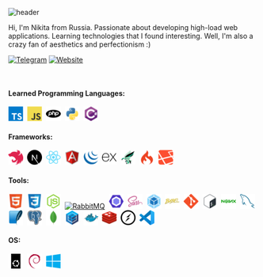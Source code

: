 ![header](https://capsule-render.vercel.app/api?type=waving&color=gradient&height=228&section=header&text=console.log(%27Hello%20World!%27)&fontSize=26&animation=fadeIn&fontAlignY=31&fontAlign=45&desc=Im%20glad%20to%20welcome%20you,%20${username}&descAlignY=42&descAlign=56)

Hi, I'm Nikita from Russia. Passionate about developing high-load web applications. Learning technologies that I found interesting. Well, I'm also a crazy fan of aesthetics and perfectionism :)

[![Telegram](https://img.shields.io/badge/Telegram-blue?style=flat-square&logo=Telegram)](https://t.me/destykarpov) [![Website](https://img.shields.io/badge/Website-ED760E?style=flat-square&logo=About.me)](https://destyk.github.io)

<br />

#### Learned Programming Languages:
<div>
    <a href="https://www.typescriptlang.org/" target="_blank"><img src="https://github.com/devicons/devicon/blob/master/icons/typescript/typescript-original.svg" title="Typescript" alt="Typescript" width="30" height="30" /></a>&nbsp
    <a href="https://www.javascript.com/" target="_blank"><img src="https://github.com/devicons/devicon/blob/master/icons/javascript/javascript-original.svg" title="Javascript" alt="Javascript" width="30" height="30" /></a>&nbsp
    <a href="https://www.php.net/" target="_blank"><img src="https://github.com/devicons/devicon/blob/master/icons/php/php-plain.svg" title="PHP" alt="PHP" width="30" height="30" /></a>&nbsp
    <a href="https://www.python.org/" target="_blank"><img src="https://github.com/devicons/devicon/blob/master/icons/python/python-original.svg" title="PHP" alt="PHP" width="30" height="30" /></a>&nbsp
    <a href="https://dotnet.microsoft.com/en-us/languages/csharp" target="_blank"><img src="https://github.com/devicons/devicon/blob/master/icons/csharp/csharp-original.svg" title="PHP" alt="PHP" width="30" height="30" /></a>&nbsp
</div>

#### Frameworks:
<div>
    <a href="https://nestjs.com/" target="_blank"><img src="https://github.com/devicons/devicon/blob/master/icons/nestjs/nestjs-plain.svg" title="Nest TS/JS" alt="Nest TS/JS" width="30" height="30" /></a>&nbsp
    <a href="https://nextjs.org/" target="_blank"><img src="https://github.com/devicons/devicon/blob/master/icons/nextjs/nextjs-original.svg" title="Next TS/JS" alt="Next TS/JS" width="30" height="30" /></a>&nbsp
    <a href="https://reactjs.org/" target="_blank"><img src="https://github.com/devicons/devicon/blob/master/icons/react/react-original.svg" title="React TS/JS" alt="React TS/JS" width="30" height="30" /></a>&nbsp
    <a href="https://angular.io/" target="_blank"><img src="https://github.com/devicons/devicon/blob/master/icons/angularjs/angularjs-original.svg" title="Angular" alt="Angular" width="30" height="30" /></a>&nbsp
    <a href="https://jquery.com/" target="_blank"><img src="https://github.com/devicons/devicon/blob/master/icons/jquery/jquery-original.svg" title="JQuery" alt="JQuery" width="30" height="30" /></a>&nbsp
    <a href="https://expressjs.com/" target="_blank"><img src="https://github.com/devicons/devicon/blob/master/icons/express/express-original.svg" title="Express JS" alt="Express JS" width="30" height="30" /></a>&nbsp
    <a href="https://phalcon.io/" target="_blank"><img src="https://github.com/devicons/devicon/blob/master/icons/phalcon/phalcon-original.svg" title="PHP Phalcon" alt="PHP Phalcon" width="30" height="30" /></a>&nbsp
    <a href="https://codeigniter.com/" target="_blank"><img src="https://github.com/devicons/devicon/blob/master/icons/codeigniter/codeigniter-plain.svg" title="PHP CodeIgniter" alt="PHP CodeIgniter" width="30" height="30" /></a>&nbsp
    <a href="https://laravel.com/" target="_blank"><img src="https://github.com/devicons/devicon/blob/master/icons/laravel/laravel-plain.svg" title="PHP Laravel" alt="PHP Laravel" width="30" height="30" /></a>&nbsp
</div>

#### Tools:
<div>
    <a href="https://html.com/html5/" target="_blank"><img src="https://github.com/devicons/devicon/blob/master/icons/html5/html5-original.svg" title="HTML5" alt="HTML5" width="30" height="30" /></a>&nbsp
    <a href="https://developer.mozilla.org/en-US/docs/Web/CSS" target="_blank"><img src="https://github.com/devicons/devicon/blob/master/icons/css3/css3-original.svg" title="CSS" alt="CSS" width="30" height="30" /></a>&nbsp
    <a href="https://nodejs.org" target="_blank"><img src="https://github.com/devicons/devicon/blob/master/icons/nodejs/nodejs-original.svg" title="Node.js" alt="Node.js" width="30" height="30" /></a>&nbsp
    <a href="https://www.rabbitmq.com/" target="_blank"><img src="https://profilinator.rishav.dev/skills-assets/rabbitmq-icon.svg" title="RabbitMQ" alt="RabbitMQ" width="30" height="30" /></a>&nbsp
    <a href="https://eslint.org" target="_blank"><img src="https://github.com/devicons/devicon/blob/master/icons/eslint/eslint-original.svg" title="ESLint" alt="ESLint" width="30" height="30" /></a>&nbsp;
    <a href="https://sass-lang.com" target="_blank"><img src="https://github.com/devicons/devicon/blob/master/icons/sass/sass-original.svg" title="SASS/SCSS" alt="SASS/SCSS" width="30" height="30" /></a>&nbsp;
    <a href="https://webpack.js.org" target="_blank"><img src="https://github.com/devicons/devicon/blob/master/icons/webpack/webpack-original.svg" title="Webpack" alt="Webpack" width="30" height="30" /></a>&nbsp;
    <a href="https://babeljs.io" target="_blank"><img src="https://github.com/devicons/devicon/blob/master/icons/babel/babel-original.svg" title="Babel" alt="Babel" width="30" height="30" /></a>&nbsp;
    <a href="https://git-scm.com" target="_blank"><img src="https://github.com/devicons/devicon/blob/master/icons/git/git-original.svg" title="Git" alt="Git" width="30" height="30" /></a>&nbsp
    <a href="https://www.gnu.org/software/bash/manual/bash.html" target="_blank"><img src="https://github.com/devicons/devicon/blob/master/icons/bash/bash-original.svg" title="Bash" alt="Bash" width="30" height="30" /></a>&nbsp
    <a href="https://nginx.org" target="_blank"><img src="https://github.com/devicons/devicon/blob/master/icons/nginx/nginx-original.svg" title="Nginx" alt="Nginx" width="30" height="30" /></a>&nbsp;
    <a href="https://mysql.com" target="_blank"><img src="https://github.com/devicons/devicon/blob/master/icons/mysql/mysql-original.svg" title="MySQL" alt="MySQL" width="30" height="30" /></a>&nbsp
    <a href="https://www.sqlite.org/" target="_blank"><img src="https://github.com/devicons/devicon/blob/master/icons/sqlite/sqlite-original.svg" title="SQLite" alt="SQLite" width="30" height="30" /></a>&nbsp
    <a href="https://postgresql.com" target="_blank"><img src="https://github.com/devicons/devicon/blob/master/icons/postgresql/postgresql-original.svg" title="PostgreSQL" alt="PostgreSQL" width="30" height="30" /></a>&nbsp
    <a href="https://mongodb.com" target="_blank"><img src="https://github.com/devicons/devicon/blob/master/icons/mongodb/mongodb-original.svg" title="mongodb" alt="mongodb" width="30" height="30" /></a>&nbsp
    <a href="https://sequelize.org" target="_blank"><img src="https://github.com/devicons/devicon/blob/master/icons/sequelize/sequelize-original.svg" title="Sequelize" alt="Sequelize" width="30" height="30" /></a>&nbsp
    <a href="https://docker.com" target="_blank"><img src="https://github.com/devicons/devicon/blob/master/icons/docker/docker-original.svg" title="Docker" alt="Docker" width="30" height="30" /></a>&nbsp
    <a href="https://redis.io" target="_blank"><img src="https://github.com/devicons/devicon/blob/master/icons/redis/redis-original.svg" title="Redis" alt="Redis" width="30" height="30" /></a>&nbsp
    <a href="https://socket.io" target="_blank"><img src="https://github.com/devicons/devicon/blob/master/icons/socketio/socketio-original.svg" title="Socket.IO" alt="Socket.IO" width="30" height="30" /></a>&nbsp;
    <a href="https://code.visualstudio.com" target="_blank"><img src="https://github.com/devicons/devicon/blob/master/icons/vscode/vscode-original.svg" title="VSCode" alt="VSCode" width="30" height="30" /></a>&nbsp
</div>
</div>

#### OS:
<div>
    <a href="https://ubuntu.com" target="_blank"><img src="https://github.com/devicons/devicon/blob/master/icons/ubuntu/ubuntu-plain.svg" title="Ubuntu" alt="Ubuntu" width="30" height="30" /></a>&nbsp
    <a href="https://debian.org" target="_blank"><img src="https://github.com/devicons/devicon/blob/master/icons/debian/debian-original.svg" title="Debian" alt="Debian" width="30" height="30" /></a>&nbsp
    <a href="https://windows.microsoft.com" target="_blank"><img src="https://github.com/devicons/devicon/blob/master/icons/windows8/windows8-original.svg" title="Windows" alt="Windows" width="30" height="30" /></a>&nbsp
</div>
